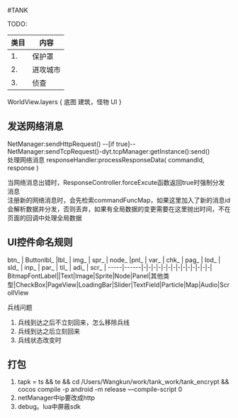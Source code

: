 #TANK

TODO:


类目| 内容
----|-
1. |保护罩
2. |进攻城市
3. |侦查



WorldView.layers {
	底图
	建筑，怪物
	UI
} 



发送网络消息
---
NetManager:sendHttpRequest() --[if true]-- NetManager:sendTcpRequest()-dyt.tcpManager:getInstance():send()  
处理网络消息  responseHandler:processResponseData( commandId, response )  


当网络消息出错时，ResponseController.forceExcute函数返回true时强制分发消息  
注册新的网络消息时，会先检索commandFuncMap，如果这里加入了新的消息id会解析数据并分发，否则丢弃，如果有全局数据的变更需要在这里抛出时间，不在页面的回调中处理全局数据

UI控件命名规则  
---

btn_ | Buttonlbl_ |lbl_ | img_ | spr_ | node_ |pnl_ | var_ | chk_ | pag_ | lod_ | sld_ | inp_ | par_ | til_ | adi_ | scr_ | 
-----|------|-|-|-|-|-|-|-|-|-|-|-|-|-|-|
 BitmapFontLabel||Text|Image|Sprite|Node|Panel|其他类型|CheckBox|PageView|LoadingBar|Slider|TextField|Particle|Map|Audio|ScrollView




兵线问题

1. 兵线到达之后不立刻回来，怎么移除兵线
2. 兵线到达之后立刻回来
3. 兵线状态改变时


打包
----
1. tapk = ts && te && cd /Users/Wangkun/work/tank_work/tank_encrypt && cocos compile -p android -m release —compile-script 0  
2. netManager中ip要改成http  
3. debug。lua中屏蔽sdk  